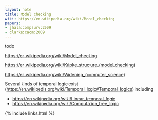 ```yaml
---
layout: note
title: Model checking
wiki: https://en.wikipedia.org/wiki/Model_checking
papers:
- jhala:compsurv:2009
- clarke:cacm:2009
---
```


todo

<https://en.wikipedia.org/wiki/Model_checking>

<https://en.wikipedia.org/wiki/Kripke_structure_(model_checking)>

<https://en.wikipedia.org/wiki/Widening_(computer_science)>

Several kinds of temporal logic exist (<https://en.wikipedia.org/wiki/Temporal_logic#Temporal_logics>) including

- <https://en.wikipedia.org/wiki/Linear_temporal_logic>
- <https://en.wikipedia.org/wiki/Computation_tree_logic>

{% include links.html %}
